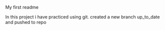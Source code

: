 My first readme

In this project i have practiced using git.
created a new branch up_to_date and pushed to repo
